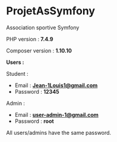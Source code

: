 # ProjetAsSymfony
Association sportive Symfony

PHP version : **7.4.9**

Composer version : **1.10.10**

**Users :**

Student :
- Email : **Jean-1Louis1@gmail.com**
- Password : **12345**

Admin :
- Email : **user-admin-1@gmail.com**
- Password : **root**

All users/admins have the same password.
